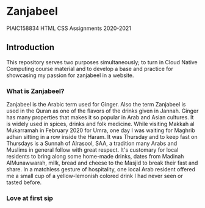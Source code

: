 # Zanjabeel
PIAIC158834 HTML CSS Assignments  2020-2021
 
## Introduction
This repository serves two purposes simultaneously; to turn in Cloud Native Computing course material and to develop a base and practice for showcasing my passion for zanjabeel in a website.
### What is Zanjabeel?
Zanjabeel is the Arabic term used for Ginger. Also the term Zanjabeel is used in the Quran as one of the flavors of the drinks given in Jannah. Ginger has many properties that makes it so popular in Arab and Asian cultures. It is widely used in spices, drinks and folk medicine. While visiting Makkah al Mukarramah in February 2020 for Umra, one day I was waiting for Maghrib adhan sitting in a row inside the Haram. It was Thursday and to keep fast on Thursdays is a Sunnah of Alrasool, SAA, a tradition many Arabs and Muslims in general follow with great respect. It's customary for local residents to bring along some home-made drinks, dates from Madinah AlMunawwarah, milk, bread and cheese to the Masjid to break their fast and share. In a matchless gesture of hospitality, one local Arab resident offered me a small cup of a yellow-lemonish colored drink I had never seen or tasted before. 

### Love at first sip
